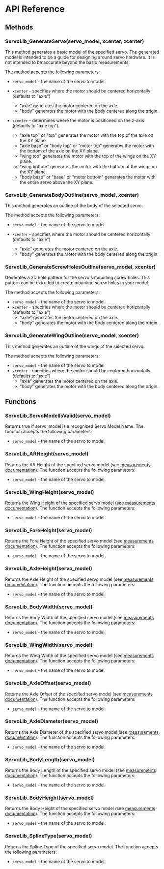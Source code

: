 # API Reference

## Methods

### ServoLib_GenerateServo(servo_model, xcenter, zcenter)

This method generates a basic model of the specified servo.
The generated model is intended to be a guide for designing around servo hardware. It is not intended to be accurate beyond the basic measurements.

The method accepts the following parameters:

- `servo_model` - the name of the servo to model.
- `xcenter` - specifies where the motor should be centered horizontally (defaults to "axle")

  - "axle" generates the motor centered on the axle.
  - "body" generates the motor with the body centered along the origin.

- `zcenter` - determines where the motor is positioned on the z-axis (defaults to "axle top").
  - "axle top" or "top" generates the motor with the top of the axle on the XY plane.
  - "axle base" or "body top" or "motor top" generates the motor with the bottom of the axle on the XY plane.
  - "wing top" generates the motor with the top of the wings on the XY plane.
  - "wing bottom" generates the motor with the bottom of the wings on the XY plane.
  - "body base" or "base" or "motor bottom" generates the motor with the entire servo above the XY plane.

### ServoLib_GenerateBodyOutline(servo_model, xcenter)

This method generates an outline of the body of the selected servo.

The method accepts the following parameters:

- `servo_model` - the name of the servo to model

- `xcenter` - specifies where the motor should be centered horizontally (defaults to "axle")
  - "axle" generates the motor centered on the axle.
  - "body" generates the motor with the body centered along the origin.

### ServoLib_GenerateScrewHolesOutline(servo_model, xcenter)

Generates a 2D hole pattern for the servo's mounting screw holes.
This pattern can be extruded to create mounting screw holes in your model.

The method accepts the following parameters:

- `servo_model` - the name of the servo to model.
- `xcenter` - specifies where the motor should be centered horizontally (defaults to "axle")
  - "axle" generates the motor centered on the axle.
  - "body" generates the motor with the body centered along the origin.

### ServoLib_GenerateWingOutline(servo_model, xcenter)

This method generates an outline of the wings of the selected servo.

The method accepts the following parameters:

- `servo_model` - the name of the servo to model
- `xcenter` - specifies where the motor should be centered horizontally (defaults to "axle")
  - "axle" generates the motor centered on the axle.
  - "body" generates the motor with the body centered along the origin.

## Functions

### ServoLib_ServoModelIsValid(servo_model)

Returns true if servo_model is a recognized Servo Model Name.
The function accepts the following parameters:

- `servo_model` - the name of the servo to model.

### ServoLib_AftHeight(servo_model)

Returns the Aft Height of the specified servo model (see [measurements documentation](measurements.md)).
The function accepts the following parameters:

- `servo_model` - the name of the servo to model.

### ServoLib_WingHeight(servo_model)

Returns the Wing Height of the specified servo model (see [measurements documentation](measurements.md)).
The function accepts the following parameters:

- `servo_model` - the name of the servo to model.

### ServoLib_ForeHeight(servo_model)

Returns the Fore Height of the specified servo model (see [measurements documentation](measurements.md)).
The function accepts the following parameters:

- `servo_model` - the name of the servo to model.

### ServoLib_AxleHeight(servo_model)

Returns the Axle Height of the specified servo model (see [measurements documentation](measurements.md)).
The function accepts the following parameters:

- `servo_model` - the name of the servo to model.

### ServoLib_BodyWidth(servo_model)

Returns the Body Width of the specified servo model (see [measurements documentation](measurements.md)).
The function accepts the following parameters:

- `servo_model` - the name of the servo to model.

### ServoLib_WingWidth(servo_model)

Returns the Wing Width of the specified servo model (see [measurements documentation](measurements.md)).
The function accepts the following parameters:

- `servo_model` - the name of the servo to model.

### ServoLib_AxleOffset(servo_model)

Returns the Axle Offset of the specified servo model (see [measurements documentation](measurements.md)).
The function accepts the following parameters:

- `servo_model` - the name of the servo to model.

### ServoLib_AxleDiameter(servo_model)

Returns the Axle Diameter of the specified servo model (see [measurements documentation](measurements.md)).
The function accepts the following parameters:

- `servo_model` - the name of the servo to model.

### ServoLib_BodyLength(servo_model)

Returns the Body Length of the specified servo model (see [measurements documentation](measurements.md)).
The function accepts the following parameters:

- `servo_model` - the name of the servo to model.

### ServoLib_BodyHeight(servo_model)

Returns the Body Height of the specified servo model (see [measurements documentation](measurements.md)).
The function accepts the following parameters:

- `servo_model` - the name of the servo to model.

### ServoLib_SplineType(servo_model)

Returns the Spline Type of the specified servo model.
The function accepts the following parameters:

- `servo_model` - the name of the servo to model.
